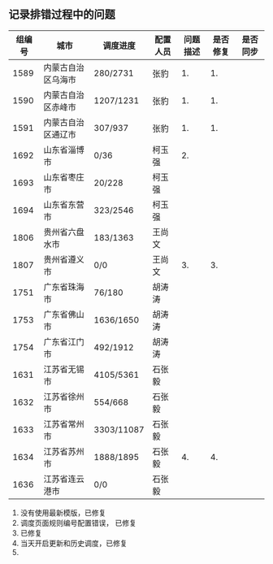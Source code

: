 ## 记录排错过程中的问题

| 组编号 | 城市               | 调度进度   | 配置人员 | 问题描述 | 是否修复 | 是否同步 |
| ------ | ------------------ | ---------- | -------- | -------- | -------- | -------- |
| 1589   | 内蒙古自治区乌海市 | 280/2731   | 张豹     | 1.       | 1.       |          |
| 1590   | 内蒙古自治区赤峰市 | 1207/1231  | 张豹     | 1.       | 1.       |          |
| 1591   | 内蒙古自治区通辽市 | 307/937    | 张豹     | 1.       | 1.       |          |
| 1692   | 山东省淄博市       | 0/36       | 柯玉强   | 2.       |          |          |
| 1693   | 山东省枣庄市       | 20/228     | 柯玉强   |          |          |          |
| 1694   | 山东省东营市       | 323/2546   | 柯玉强   |          |          |          |
| 1806   | 贵州省六盘水市     | 183/1363   | 王尚文   |          |          |          |
| 1807   | 贵州省遵义市       | 0/0        | 王尚文   | 3.       | 3.       |          |
| 1751   | 广东省珠海市       | 76/180     | 胡涛涛   |          |          |          |
| 1753   | 广东省佛山市       | 1636/1650  | 胡涛涛   |          |          |          |
| 1754   | 广东省江门市       | 492/1912   | 胡涛涛   |          |          |          |
| 1631   | 江苏省无锡市       | 4105/5361  | 石张毅   |          |          |          |
| 1632   | 江苏省徐州市       | 554/668    | 石张毅   |          |          |          |
| 1633   | 江苏省常州市       | 3303/11087 | 石张毅   |          |          |          |
| 1634   | 江苏省苏州市       | 1888/1895  | 石张毅   | 4.       | 4.       |          |
| 1636   | 江苏省连云港市     | 0/0        | 石张毅   |          |          |          |

1.  没有使用最新模版，已修复
2.  调度页面规则编号配置错误， 已修复
3.  已修复
4.  当天开启更新和历史调度，已修复
5.  

